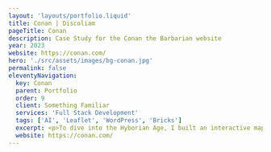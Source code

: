 ```yaml
---
layout: 'layouts/portfolio.liquid'
title: Conan | Discoliam
pageTitle: Conan
description: Case Study for the Conan the Barbarian website
year: 2023
website: https://conan.com/
hero: './src/assets/images/bg-conan.jpg'
permalink: false
eleventyNavigation:
  key: Conan
  parent: Portfolio
  order: 9
  client: Something Familiar
  services: 'Full Stack Development'
  tags: ['AI', 'Leaflet', 'WordPress', 'Bricks']
  excerpt: <p>To dive into the Hyborian Age, I built an interactive map using <a href="https://leafletjs.com/">Leaflet</a>, showing all the locations visited and the adventures had by Conan since his original introduction. I also worked with a prompt engineer and the team at <a href="https://automatic.chat/">Automatic.Chat</a> to implement the interactive Tavern Of Treachery text adventure game. All of this was built on top of a Wordpress-based low-code solution using <a href="https://bricksbuilder.io/">Bricks</a>.</p>
  website: https://conan.com/
---
```

